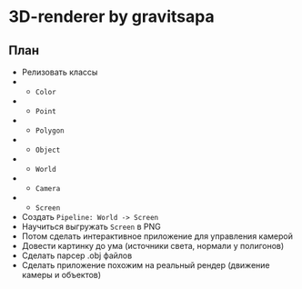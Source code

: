 # 3D-renderer by gravitsapa

## План

* Релизовать классы 
* * `Color`
* * `Point`
* * `Polygon`
* * `Object`
* * `World`
* * `Camera`
* * `Screen`
* Создать `Pipeline: World -> Screen`
* Научиться выгружать `Screen` в PNG
* Потом сделать интерактивное приложение для управления камерой
* Довести картинку до ума (источники света, нормали у полигонов)
* Сделать парсер .obj файлов
* Сделать приложение похожим на реальный рендер (движение камеры и объектов)